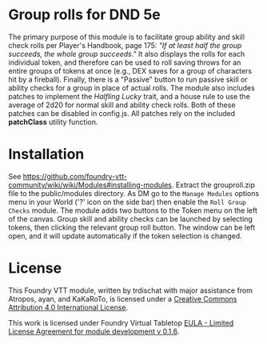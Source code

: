 # Group rolls for DND 5e
The primary purpose of this module is to facilitate group ability and skill check rolls per Player's Handbook, page 175: *"If at least half the group succeeds, the whole group succeeds."* It also displays the rolls for each individual token, and therefore can be used to roll saving throws for an entire groups of tokens at once (e.g., DEX saves for a group of characters hit by a fireball). Finally, there is a "Passive" button to run passive skill or ability checks for a group in place of actual rolls. 
The module also includes patches to implement the *Halfling Lucky* trait, and a house rule to use the average of 2d20 for normal skill and ability check rolls. Both of these patches can be disabled in config.js. All patches rely on the included **patchClass** utility function.
  
# Installation
See https://github.com/foundry-vtt-community/wiki/wiki/Modules#installing-modules. Extract the grouproll.zip file to the public/modules directory. As DM go to the `Manage Modules` options menu in your World ('?' icon on the side bar) then enable the `Roll Group Checks` module. The module adds two buttons to the Token menu on the left of the canvas. Group skill and ability checks can be launched by selecting tokens, then clicking the relevant group roll button. The window can be left open, and it will update automatically if the token selection is changed.

# License
This Foundry VTT module, written by trdischat with major assistance from Atropos, ayan, and KaKaRoTo, is licensed under a [Creative Commons Attribution 4.0 International License](http://creativecommons.org/licenses/by/4.0/).

This work is licensed under Foundry Virtual Tabletop [EULA - Limited License Agreement for module development v 0.1.6](http://foundryvtt.com/pages/license.html).
